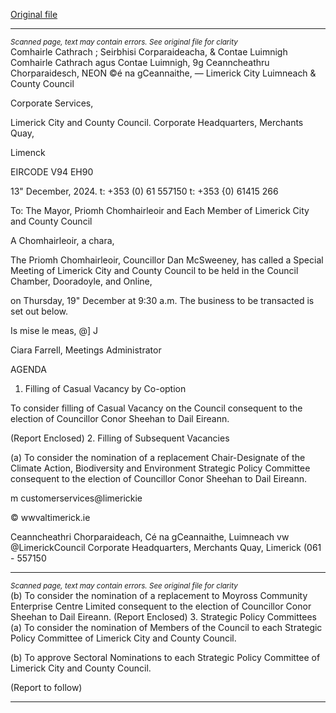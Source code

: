 [Original file](https://www.limerick.ie/sites/default/files/media/documents/2024-12/agenda-special-meeting-of-limerick-city-and-county-council-19th-december-2024.pdf)

---
*<small>Scanned page, text may contain errors. See original file for clarity</small>*  
Comhairle Cathrach ; Seirbhisi Corparaideacha,
& Contae Luimnigh Comhairle Cathrach agus Contae Luimnigh,
9g Ceanncheathru Chorparaidesch,
NEON ©é na gCeannaithe,
— Limerick City Luimneach
& County Council

Corporate Services,

Limerick City and County Council.
Corporate Headquarters,
Merchants Quay,

Limenck

EIRCODE V94 EH90

13" December, 2024.
t: +353 (0) 61 557150
t: +353 {0) 61415 266

To: The Mayor, Priomh Chomhairleoir and Each Member of Limerick City and County
Council

A Chomhairleoir, a chara,

The Priomh Chomhairleoir, Councillor Dan McSweeney, has called a Special Meeting of
Limerick City and County Council to be held in the Council Chamber, Dooradoyle, and Online,

on Thursday, 19" December at 9:30 a.m.
The business to be transacted is set out below.

Is mise le meas,
@] J

Ciara Farrell,
Meetings Administrator

AGENDA

1. Filling of Casual Vacancy by Co-option

To consider filling of Casual Vacancy on the Council consequent to the election of
Councillor Conor Sheehan to Dail Eireann.

(Report Enclosed)
2. Filling of Subsequent Vacancies

(a) To consider the nomination of a replacement Chair-Designate of the Climate
Action, Biodiversity and Environment Strategic Policy Committee consequent to
the election of Councillor Conor Sheehan to Dail Eireann.

m customerservices@limerickie

© wwvaltimerick.ie

Ceanncheathri Chorparaideach, Cé na gCeannaithe, Luimneach vw @LimerickCouncil
Corporate Headquarters, Merchants Quay, Limerick (061 - 557150


---
*<small>Scanned page, text may contain errors. See original file for clarity</small>*  
(b) To consider the nomination of a replacement to Moyross Community Enterprise
Centre Limited consequent to the election of Councillor Conor Sheehan to Dail
Eireann.
(Report Enclosed)
3. Strategic Policy Committees
(a) To consider the nomination of Members of the Council to each Strategic Policy
Committee of Limerick City and County Council.

(b) To approve Sectoral Nominations to each Strategic Policy Committee of Limerick
City and County Council.

(Report to follow)


---

